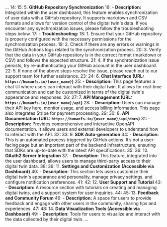 ...
14: 
15: 5. **GitHub Repository Synchronization**
16:    - **Description:** Integrated within the user dashboard, this feature enables synchronization of user data with a GitHub repository. It supports markdown and CSV formats and allows for version control of the digital twin's data. If you encounter any synchronization issues, please follow the troubleshooting steps below.
17:      - **Troubleshooting:**
18:        1. Ensure that your GitHub repository is properly configured with the necessary permissions for the synchronization process.
19:        2. Check if there are any errors or warnings in the GitHub Actions logs related to the synchronization process.
20:        3. Verify that the data in your GitHub repository is in the correct format (markdown or CSV) and follows the expected structure.
21:        4. If the synchronization issue persists, try re-authenticating your GitHub account in the user dashboard.
22:        5. If none of the above steps resolve the issue, please reach out to our support team for further assistance.
23: 
24: 6. **Chat Interface (URL: `https://humanfs.io/{user_name}`)**
25:    - **Description:** This page features a chat UI where users can interact with their digital twin. It allows for real-time communication and can be customized in terms of the digital twin's appearance and responses.
26: 
27: 7. **API Management (URL: `https://humanfs.io/{user_name}/api`)**
28:    - **Description:** Users can manage their API key here, monitor usage, and access billing information. This page also integrates Stripe for payment processing.
29: 
30: 8. **API Documentation (URL: `https://humanfs.io/{user_name}/api/docs`)**
31:    - **Description:** Provides comprehensive and interactive OpenAPI documentation. It allows users and external developers to understand how to interact with the API.
32: 
33: 9. **SDK Auto-generation**
34:    - **Description:** This is an automated process triggered by GitHub actions. It’s not a user-facing page but an important part of the backend infrastructure, ensuring that SDKs are up-to-date with the latest API specifications.
35: 
36: 10. **OAuth2 Server Integration**
37:     - **Description:** This feature, integrated into the user dashboard, allows users to manage third-party access to their digital twin data.
38: 
39: 11. **Settings and Customization (Accessible via Dashboard)**
40:     - **Description:** This section lets users customize their digital twin's appearance and personality, manage privacy settings, and configure notification preferences.
41: 
42: 12. **User Support and Tutorial**
43:     - **Description:** A resource section with tutorials on creating and managing digital twins, and a support system for user inquiries.
44: 
45: 13. **Feedback and Community Forum**
46:     - **Description:** A space for users to provide feedback and engage with other users in the community, sharing tips and experiences.
47: 
48: 14. **Data Visualization Tools (Accessible via Dashboard)**
49:     - **Description:** Tools for users to visualize and interact with the data collected by their digital twin.
...
